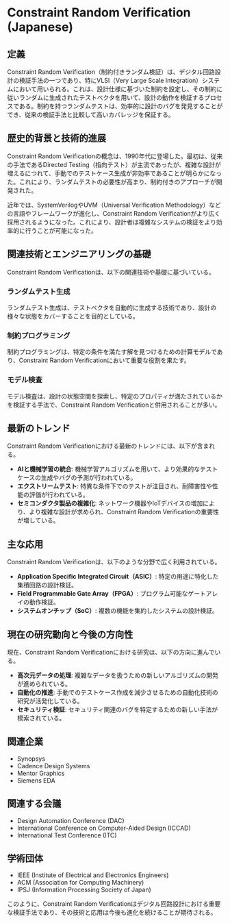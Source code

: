 # Constraint Random Verification (Japanese)

## 定義
Constraint Random Verification（制約付きランダム検証）は、デジタル回路設計の検証手法の一つであり、特にVLSI（Very Large Scale Integration）システムにおいて用いられる。これは、設計仕様に基づいた制約を設定し、その制約に従いランダムに生成されたテストベクタを用いて、設計の動作を検証するプロセスである。制約を持つランダムテストは、効率的に設計のバグを発見することができ、従来の検証手法と比較して高いカバレッジを保証する。

## 歴史的背景と技術的進展
Constraint Random Verificationの概念は、1990年代に登場した。最初は、従来の手法であるDirected Testing（指向テスト）が主流であったが、複雑な設計が増えるにつれて、手動でのテストケース生成が非効率であることが明らかになった。これにより、ランダムテストの必要性が高まり、制約付きのアプローチが開発された。

近年では、SystemVerilogやUVM（Universal Verification Methodology）などの言語やフレームワークが進化し、Constraint Random Verificationがより広く採用されるようになった。これにより、設計者は複雑なシステムの検証をより効率的に行うことが可能になった。

## 関連技術とエンジニアリングの基礎
Constraint Random Verificationは、以下の関連技術や基礎に基づいている。

### ランダムテスト生成
ランダムテスト生成は、テストベクタを自動的に生成する技術であり、設計の様々な状態をカバーすることを目的としている。

### 制約プログラミング
制約プログラミングは、特定の条件を満たす解を見つけるための計算モデルであり、Constraint Random Verificationにおいて重要な役割を果たす。

### モデル検査
モデル検査は、設計の状態空間を探索し、特定のプロパティが満たされているかを検証する手法で、Constraint Random Verificationと併用されることが多い。

## 最新のトレンド
Constraint Random Verificationにおける最新のトレンドには、以下が含まれる。

- **AIと機械学習の統合**: 機械学習アルゴリズムを用いて、より効果的なテストケースの生成やバグの予測が行われている。
- **エクストリームテスト**: 特異な条件下でのテストが注目され、耐障害性や性能の評価が行われている。
- **セミコンダクタ製品の複雑化**: ネットワーク機器やIoTデバイスの増加により、より複雑な設計が求められ、Constraint Random Verificationの重要性が増している。

## 主な応用
Constraint Random Verificationは、以下のような分野で広く利用されている。

- **Application Specific Integrated Circuit（ASIC）**: 特定の用途に特化した集積回路の設計検証。
- **Field Programmable Gate Array（FPGA）**: プログラム可能なゲートアレイの動作検証。
- **システムオンチップ（SoC）**: 複数の機能を集約したシステムの設計検証。

## 現在の研究動向と今後の方向性
現在、Constraint Random Verificationにおける研究は、以下の方向に進んでいる。

- **高次元データの処理**: 複雑なデータを扱うための新しいアルゴリズムの開発が進められている。
- **自動化の推進**: 手動でのテストケース作成を減少させるための自動化技術の研究が活発化している。
- **セキュリティ検証**: セキュリティ関連のバグを特定するための新しい手法が模索されている。

## 関連企業
- Synopsys
- Cadence Design Systems
- Mentor Graphics
- Siemens EDA

## 関連する会議
- Design Automation Conference (DAC)
- International Conference on Computer-Aided Design (ICCAD)
- International Test Conference (ITC)

## 学術団体
- IEEE (Institute of Electrical and Electronics Engineers)
- ACM (Association for Computing Machinery)
- IPSJ (Information Processing Society of Japan)

このように、Constraint Random Verificationはデジタル回路設計における重要な検証手法であり、その技術と応用は今後も進化を続けることが期待される。